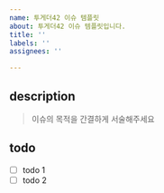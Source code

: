 ```yaml
---
name: 투게더42 이슈 템플릿
about: 투게더42 이슈 템플릿입니다.
title: ''
labels: ''
assignees: ''

---
```


## description
> 이슈의 목적을 간결하게 서술해주세요
## todo
- [ ] todo 1
- [ ] todo 2
